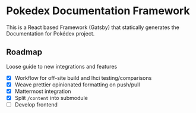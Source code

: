 # Pokedex Documentation Framework

This is a React based Framework (Gatsby) that statically generates the Documentation for Pokédex project.

## Roadmap

Loose guide to new integrations and features

- [x] Workflow for off-site build and lhci testing/comparisons
- [x] Weave prettier opinionated formatting on push/pull
- [x] Mattermost integration
- [x] Split `/content` into submodule
- [ ] Develop frontend